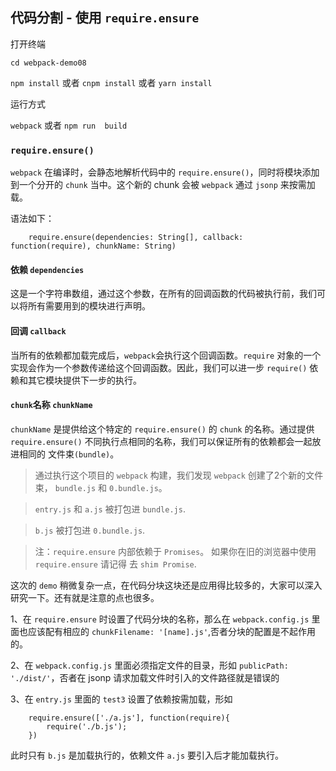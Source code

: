 ## 代码分割 - 使用 `require.ensure`

打开终端

`cd webpack-demo08`

`npm install` 或者 `cnpm install` 或者 `yarn install`

运行方式

`webpack` 或者 `npm run  build`

### `require.ensure()`

`webpack` 在编译时，会静态地解析代码中的 `require.ensure()`，同时将模块添加到一个分开的 `chunk` 当中。这个新的 chunk 会被 `webpack` 通过 `jsonp` 来按需加载。

语法如下：

```
    require.ensure(dependencies: String[], callback: function(require), chunkName: String)
```

#### 依赖 `dependencies`

这是一个字符串数组，通过这个参数，在所有的回调函数的代码被执行前，我们可以将所有需要用到的模块进行声明。

#### 回调 `callback`

当所有的依赖都加载完成后，`webpack`会执行这个回调函数。`require` 对象的一个实现会作为一个参数传递给这个回调函数。因此，我们可以进一步 `require()` 依赖和其它模块提供下一步的执行。

#### `chunk`名称 `chunkName`

`chunkName` 是提供给这个特定的 `require.ensure()` 的 `chunk` 的名称。通过提供 `require.ensure()` 不同执行点相同的名称，我们可以保证所有的依赖都会一起放进相同的 文件束`(bundle)`。


> 通过执行这个项目的 `webpack` 构建，我们发现 `webpack` 创建了2个新的文件束， `bundle.js` 和 `0.bundle.js`。

> `entry.js` 和 `a.js` 被打包进 `bundle.js`.

> `b.js` 被打包进 `0.bundle.js`.

> 注：`require.ensure` 内部依赖于 `Promises`。 如果你在旧的浏览器中使用 `require.ensure` 请记得 去 `shim Promise`.

这次的 `demo` 稍微复杂一点，在代码分块这块还是应用得比较多的，大家可以深入研究一下。还有就是注意的点也很多。

1、在 `require.ensure` 时设置了代码分块的名称，那么在 `webpack.config.js` 里面也应该配有相应的 `chunkFilename: '[name].js'`,否者分块的配置是不起作用的。

2、在  `webpack.config.js` 里面必须指定文件的目录，形如 `publicPath: './dist/'`，否者在 jsonp 请求加载文件时引入的文件路径就是错误的

3、在 `entry.js` 里面的 `test3` 设置了依赖按需加载，形如

```
    require.ensure(['./a.js'], function(require){
        require('./b.js');
    })
```

此时只有 `b.js` 是加载执行的，依赖文件 `a.js` 要引入后才能加载执行。
